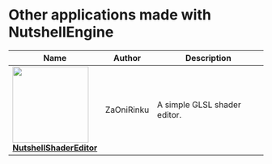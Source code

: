 # Other applications made with NutshellEngine

| Name | Author | Description |
| ------------- | ------------- | ---------------- |
| [**<img src="https://img.itch.zone/aW1nLzEyNDMxMTExLnBuZw==/original/AGRvta.png" width="150px"><br>NutshellShaderEditor**](https://zaonirinku.itch.io/nutshellshadereditor) | ZaOniRinku | A simple GLSL shader editor. |